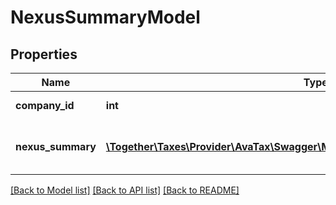 # NexusSummaryModel

## Properties
Name | Type | Description | Notes
------------ | ------------- | ------------- | -------------
**company_id** | **int** | Company Id | [optional] 
**nexus_summary** | [**\Together\Taxes\Provider\AvaTax\Swagger\Model\NexusTaxTypeGroupCountModel[]**](NexusTaxTypeGroupCountModel.md) | Nexus summary for this company | [optional] 

[[Back to Model list]](../README.md#documentation-for-models) [[Back to API list]](../README.md#documentation-for-api-endpoints) [[Back to README]](../README.md)


